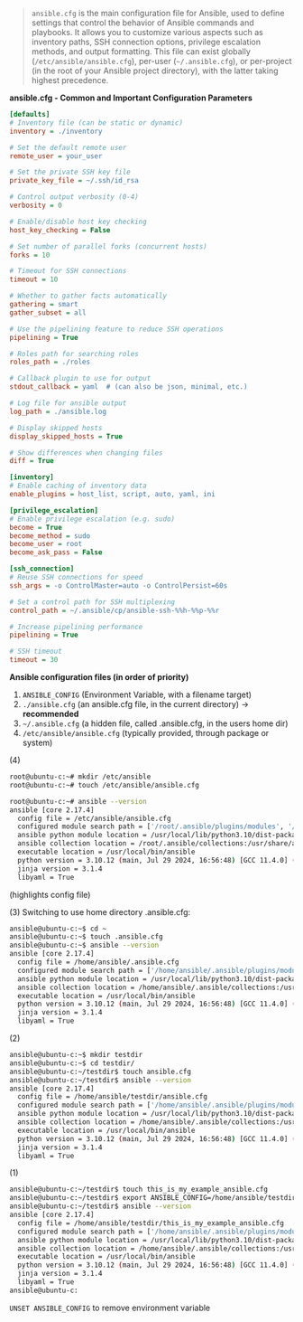 >`ansible.cfg` is the main configuration file for Ansible, used to define settings that control the behavior of Ansible commands and playbooks. It allows you to customize various aspects such as inventory paths, SSH connection options, privilege escalation methods, and output formatting. This file can exist globally (`/etc/ansible/ansible.cfg`), per-user (`~/.ansible.cfg`), or per-project (in the root of your Ansible project directory), with the latter taking highest precedence.

**ansible.cfg - Common and Important Configuration Parameters**
```ini
[defaults]
# Inventory file (can be static or dynamic)
inventory = ./inventory

# Set the default remote user
remote_user = your_user

# Set the private SSH key file
private_key_file = ~/.ssh/id_rsa

# Control output verbosity (0-4)
verbosity = 0

# Enable/disable host key checking
host_key_checking = False

# Set number of parallel forks (concurrent hosts)
forks = 10

# Timeout for SSH connections
timeout = 10

# Whether to gather facts automatically
gathering = smart
gather_subset = all

# Use the pipelining feature to reduce SSH operations
pipelining = True

# Roles path for searching roles
roles_path = ./roles

# Callback plugin to use for output
stdout_callback = yaml  # (can also be json, minimal, etc.)

# Log file for ansible output
log_path = ./ansible.log

# Display skipped hosts
display_skipped_hosts = True

# Show differences when changing files
diff = True

[inventory]
# Enable caching of inventory data
enable_plugins = host_list, script, auto, yaml, ini

[privilege_escalation]
# Enable privilege escalation (e.g. sudo)
become = True
become_method = sudo
become_user = root
become_ask_pass = False

[ssh_connection]
# Reuse SSH connections for speed
ssh_args = -o ControlMaster=auto -o ControlPersist=60s

# Set a control path for SSH multiplexing
control_path = ~/.ansible/cp/ansible-ssh-%%h-%%p-%%r

# Increase pipelining performance
pipelining = True

# SSH timeout
timeout = 30
```

**Ansible configuration files (in order of priority)**
1. `ANSIBLE_CONFIG` (Environment Variable, with a filename target)
2. `./ansible.cfg` (an ansible.cfg file, in the current directory) -> **recommended**
3. `~/.ansible.cfg` (a hidden file, called .ansible.cfg, in the users home dir) 
4. `/etc/ansible/ansible.cfg` (typically provided, through package or system)

(4)

```bash
root@ubuntu-c:~# mkdir /etc/ansible
root@ubuntu-c:~# touch /etc/ansible/ansible.cfg
```

```bash
root@ubuntu-c:~# ansible --version
ansible [core 2.17.4]
  config file = /etc/ansible/ansible.cfg
  configured module search path = ['/root/.ansible/plugins/modules', '/usr/share/ansible/plugins/modules']
  ansible python module location = /usr/local/lib/python3.10/dist-packages/ansible
  ansible collection location = /root/.ansible/collections:/usr/share/ansible/collections
  executable location = /usr/local/bin/ansible
  python version = 3.10.12 (main, Jul 29 2024, 16:56:48) [GCC 11.4.0] (/usr/bin/python3)
  jinja version = 3.1.4
  libyaml = True
```
(highlights config file)

(3) Switching to use home directory .ansible.cfg:

```bash
ansible@ubuntu-c:~$ cd ~
ansible@ubuntu-c:~$ touch .ansible.cfg
ansible@ubuntu-c:~$ ansible --version
ansible [core 2.17.4]
  config file = /home/ansible/.ansible.cfg
  configured module search path = ['/home/ansible/.ansible/plugins/modules', '/usr/share/ansible/plugins/modules']
  ansible python module location = /usr/local/lib/python3.10/dist-packages/ansible
  ansible collection location = /home/ansible/.ansible/collections:/usr/share/ansible/collections
  executable location = /usr/local/bin/ansible
  python version = 3.10.12 (main, Jul 29 2024, 16:56:48) [GCC 11.4.0] (/usr/bin/python3)
  jinja version = 3.1.4
  libyaml = True
```

(2)
```bash
ansible@ubuntu-c:~$ mkdir testdir
ansible@ubuntu-c:~$ cd testdir/
ansible@ubuntu-c:~/testdir$ touch ansible.cfg
ansible@ubuntu-c:~/testdir$ ansible --version
ansible [core 2.17.4]
  config file = /home/ansible/testdir/ansible.cfg
  configured module search path = ['/home/ansible/.ansible/plugins/modules', '/usr/share/ansible/plugins/modules']
  ansible python module location = /usr/local/lib/python3.10/dist-packages/ansible
  ansible collection location = /home/ansible/.ansible/collections:/usr/share/ansible/collections
  executable location = /usr/local/bin/ansible
  python version = 3.10.12 (main, Jul 29 2024, 16:56:48) [GCC 11.4.0] (/usr/bin/python3)
  jinja version = 3.1.4
  libyaml = True
```

(1)
```bash
ansible@ubuntu-c:~/testdir$ touch this_is_my_example_ansible.cfg
ansible@ubuntu-c:~/testdir$ export ANSIBLE_CONFIG=/home/ansible/testdir/this_is_my_example_ansible.cfg 
ansible@ubuntu-c:~/testdir$ ansible --version
ansible [core 2.17.4]
  config file = /home/ansible/testdir/this_is_my_example_ansible.cfg
  configured module search path = ['/home/ansible/.ansible/plugins/modules', '/usr/share/ansible/plugins/modules']
  ansible python module location = /usr/local/lib/python3.10/dist-packages/ansible
  ansible collection location = /home/ansible/.ansible/collections:/usr/share/ansible/collections
  executable location = /usr/local/bin/ansible
  python version = 3.10.12 (main, Jul 29 2024, 16:56:48) [GCC 11.4.0] (/usr/bin/python3)
  jinja version = 3.1.4
  libyaml = True
ansible@ubuntu-c:
```

`UNSET ANSIBLE_CONFIG` to remove environment variable